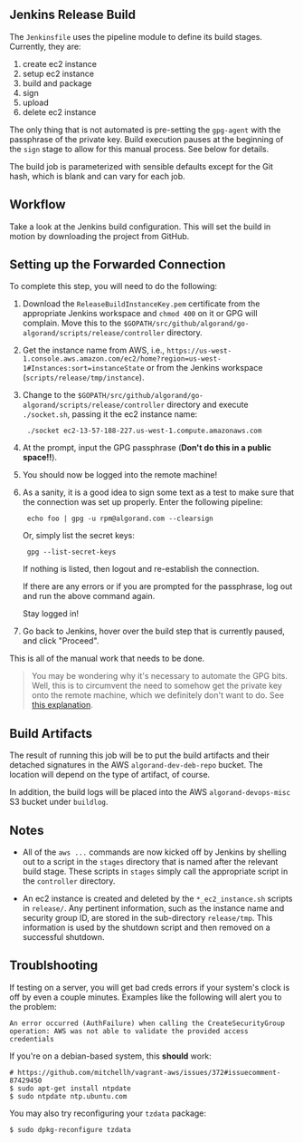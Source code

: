 ## Jenkins Release Build

The `Jenkinsfile` uses the pipeline module to define its build stages.  Currently, they are:

1. create ec2 instance
1. setup ec2 instance
1. build and package
1. sign
1. upload
1. delete ec2 instance

The only thing that is not automated is pre-setting the `gpg-agent` with the passphrase of the private key.  Build execution pauses at the beginning of the `sign` stage to allow for this manual process.  See below for details.

The build job is parameterized with sensible defaults except for the Git hash, which is blank and can vary for each job.

## Workflow

Take a look at the Jenkins build configuration.  This will set the build in motion by downloading the project from GitHub.

## Setting up the Forwarded Connection

To complete this step, you will need to do the following:

1. Download the `ReleaseBuildInstanceKey.pem` certificate from the appropriate Jenkins workspace and `chmod 400` on it or GPG will complain.  Move this to the `$GOPATH/src/github/algorand/go-algorand/scripts/release/controller` directory.
1. Get the instance name from AWS, i.e., `https://us-west-1.console.aws.amazon.com/ec2/home?region=us-west-1#Instances:sort=instanceState` or from the Jenkins workspace (`scripts/release/tmp/instance`).
1. Change to the `$GOPATH/src/github/algorand/go-algorand/scripts/release/controller` directory and execute `./socket.sh`, passing it the ec2 instance name:

        ./socket ec2-13-57-188-227.us-west-1.compute.amazonaws.com

1. At the prompt, input the GPG passphrase (**Don't do this in a public space!!**).
1. You should now be logged into the remote machine!
1. As a sanity, it is a good idea to sign some text as a test to make sure that the connection was set up properly.  Enter the following pipeline:

        echo foo | gpg -u rpm@algorand.com --clearsign

    Or, simply list the secret keys:

        gpg --list-secret-keys

    If nothing is listed, then logout and re-establish the connection.

    If there are any errors or if you are prompted for the passphrase, log out and run the above command again.

    Stay logged in!

1. Go back to Jenkins, hover over the build step that is currently paused, and click "Proceed".

This is all of the manual work that needs to be done.

> You may be wondering why it's necessary to automate the GPG bits.  Well, this is to circumvent the need to somehow get the private key onto the remote machine, which we definitely don't want to do.  See [this explanation].

## Build Artifacts

The result of running this job will be to put the build artifacts and their detached signatures in the AWS `algorand-dev-deb-repo` bucket.  The location will depend on the type of artifact, of course.

In addition, the build logs will be placed into the AWS `algorand-devops-misc` S3 bucket under `buildlog`.

## Notes

- All of the `aws ...` commands are now kicked off by Jenkins by shelling out to a script in the `stages` directory that is named after the relevant build stage.  These scripts in `stages` simply call the appropriate script in the `controller` directory.

- An ec2 instance is created and deleted by the `*_ec2_instance.sh` scripts in `release/`.  Any pertinent information, such as the instance name and security group ID, are stored in the sub-directory `release/tmp`.  This information is used by the shutdown script and then removed on a successful shutdown.

## Troublshooting

If testing on a server, you will get bad creds errors if your system's clock is off by even a couple minutes.  Examples like the following will alert you to the problem:

```
An error occurred (AuthFailure) when calling the CreateSecurityGroup operation: AWS was not able to validate the provided access credentials
```

If you're on a debian-based system, this **should** work:

    # https://github.com/mitchellh/vagrant-aws/issues/372#issuecomment-87429450
    $ sudo apt-get install ntpdate
    $ sudo ntpdate ntp.ubuntu.com

You may also try reconfiguring your `tzdata` package:

    $ sudo dpkg-reconfigure tzdata

[this explanation]: https://stackoverflow.com/questions/30058030/how-to-use-gpg-signing-key-on-a-remote-server


